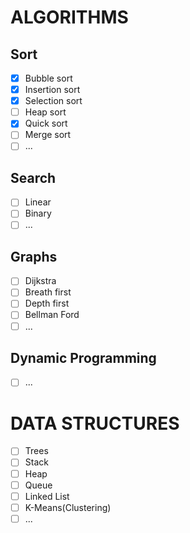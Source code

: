 # ALGORITHMS
## Sort
- [x] Bubble sort
- [x] Insertion sort
- [x] Selection sort
- [ ] Heap sort
- [x] Quick sort
- [ ] Merge sort
- [ ] ...

## Search
- [ ] Linear
- [ ] Binary
- [ ] ...

## Graphs
- [ ] Dijkstra
- [ ] Breath first
- [ ] Depth first
- [ ] Bellman Ford
- [ ] ...

## Dynamic Programming
- [ ] ...

# DATA STRUCTURES
- [ ] Trees
- [ ] Stack
- [ ] Heap
- [ ] Queue
- [ ] Linked List
- [ ] K-Means(Clustering) 
- [ ] ...
